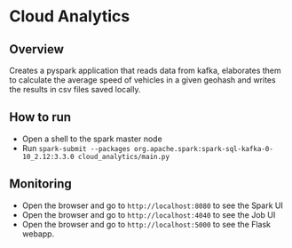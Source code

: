 # Cloud Analytics
## Overview
Creates a pyspark application that reads data from kafka, elaborates them to calculate the average speed of vehicles in a given geohash and writes the results in csv files saved locally.

## How to run
- Open a shell to the spark master node
- Run `spark-submit --packages org.apache.spark:spark-sql-kafka-0-10_2.12:3.3.0 cloud_analytics/main.py`

## Monitoring
- Open the browser and go to `http://localhost:8080` to see the Spark UI
- Open the browser and go to `http://localhost:4040` to see the Job UI
- Open the browser and go to `http://localhost:5000` to see the Flask webapp.
